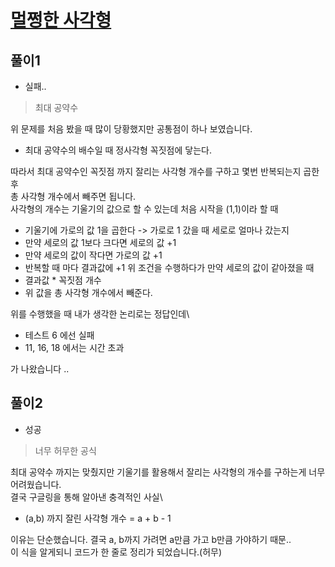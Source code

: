 # [멀쩡한 사각형](https://programmers.co.kr/learn/courses/30/lessons/62048)

## 풀이1
- 실패..

> 최대 공약수

위 문제를 처음 봤을 때 많이 당황했지만 공통점이 하나 보였습니다.
- 최대 공약수의 배수일 때 정사각형 꼭짓점에 닿는다.

따라서 최대 공약수인 꼭짓점 까지 잘리는 사각형 개수를 구하고 몇번 반복되는지 곱한 후\
총 사각형 개수에서 빼주면 됩니다.\
사각형의 개수는 기울기의 값으로 할 수 있는데 처음 시작을 (1,1)이라 할 때
- 기울기에 가로의 값 1을 곱한다 -> 가로로 1 갔을 때 세로로 얼마나 갔는지
- 만약 세로의 값 1보다 크다면 세로의 값 +1
- 만약 세로의 값이 작다면 가로의 값 +1
- 반복할 때 마다 결과값에 +1
위 조건을 수행하다가 만약 세로의 값이 같아졌을 때
- 결과값 * 꼭짓점 개수
- 위 값을 총 사각형 개수에서 빼준다.

위를 수행했을 때 내가 생각한 논리로는 정답인데\
- 테스트 6 에선 실패
- 11, 16, 18 에서는 시간 초과

가 나왔습니다 ..

## 풀이2
- 성공

> 너무 허무한 공식

최대 공약수 까지는 맞췄지만 기울기를 활용해서 잘리는 사각형의 개수를 구하는게 너무 어려웠습니다.\
결국 구글링을 통해 알아낸 충격적인 사실\
- (a,b) 까지 잘린 사각형 개수 = a + b - 1

이유는 단순했습니다. 결국 a, b까지 가려면 a만큼 가고 b만큼 가야하기 때문..\
이 식을 알게되니 코드가 한 줄로 정리가 되었습니다.(허무)